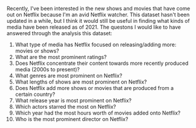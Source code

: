 Recently, I've been interested in the new shows and movies that have come out on Netflix because I'm an avid Netflix watcher. This dataset hasn't been updated in a while, but I think it would still be useful in finding what kinds of media have been released as of 2021. The questons I would like to have answered through the analysis this dataset:
1. What type of media has Netflix focused on releasing/adding more: movies or shows?
2. What are the most prominent ratings?
3. Does Netflix concentrate their content towards more recently produced media (2000s to present)?
4. What genres are most prominent on Netflix?
5. What lengths of shows are most prominent on Netflix?
6. Does Netflix add more shows or movies that are produced from a certain country?
7. What release year is most prominent on Netflix?
8. Which actors starred the most on Netflix?
9. Which year had the most hours worth of movies added onto Netflix?
10. Who is the most prominent director on Netflix?